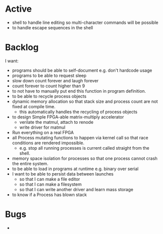 # Active
- shell to handle line editing so multi-character commands will be possible
- to handle escape sequences in the shell

# Backlog
I want:
- programs should be able to self-document e.g. don't hardcode usage
- programs to be able to request sleep
- slow down count forever and laugh forever
- count forever to count higher than 9
- to not have to manually put end this function in program definition.
- to be able to recycle process objects
- dynamic memory allocation so that stack size and process count are not fixed at compile time.
  - this automatically handles the recycling of process objects
- to design Simple FPGA-able matrix-multiply accelerator
    - verilate the matmul, attach to renode
    - write driver for matmul
- Run everything on a real FPGA
- all Process mutating functions to happen via kernel call so that race conditions are rendered impossible.
    - e.g. stop all running processes is current called straight from the shell.
- memory space isolation for processes so that one process cannot crash the entire system.
- to be able to load in programs at runtime e.g. binary over serial
- I want to be able to persist data between launches
    - so that I can make a file editor
    - so that I can make a filesystem
    - so that I can write another driver and learn mass storage
- to know if a Process has blown stack

# Bugs
-
